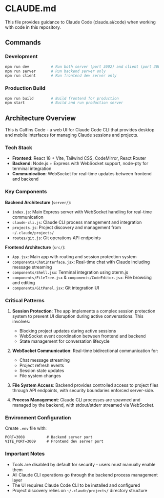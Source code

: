# CLAUDE.md

This file provides guidance to Claude Code (claude.ai/code) when working with code in this repository.

## Commands

### Development
```bash
npm run dev          # Run both server (port 3002) and client (port 3001) concurrently
npm run server       # Run backend server only
npm run client       # Run frontend dev server only
```

### Production Build
```bash
npm run build        # Build frontend for production
npm start            # Build and run production server
```

## Architecture Overview

This is Calfins Code - a web UI for Claude Code CLI that provides desktop and mobile interfaces for managing Claude sessions and projects.

### Tech Stack
- **Frontend**: React 18 + Vite, Tailwind CSS, CodeMirror, React Router
- **Backend**: Node.js + Express with WebSocket support, node-pty for terminal integration
- **Communication**: WebSocket for real-time updates between frontend and backend

### Key Components

**Backend Architecture** (`server/`):
- `index.js`: Main Express server with WebSocket handling for real-time communication
- `claude-cli.js`: Claude CLI process management and integration
- `projects.js`: Project discovery and management from `~/.claude/projects/`
- `routes/git.js`: Git operations API endpoints

**Frontend Architecture** (`src/`):
- `App.jsx`: Main app with routing and session protection system
- `components/ChatInterface.jsx`: Real-time chat with Claude including message streaming
- `components/Shell.jsx`: Terminal integration using xterm.js
- `components/FileTree.jsx` & `components/CodeEditor.jsx`: File browsing and editing
- `components/GitPanel.jsx`: Git integration UI

### Critical Patterns

1. **Session Protection**: The app implements a complex session protection system to prevent UI disruption during active conversations. This involves:
   - Blocking project updates during active sessions
   - WebSocket event coordination between frontend and backend
   - State management for conversation lifecycle

2. **WebSocket Communication**: Real-time bidirectional communication for:
   - Chat message streaming
   - Project refresh events
   - Session state updates
   - File system changes

3. **File System Access**: Backend provides controlled access to project files through API endpoints, with security boundaries enforced server-side.

4. **Process Management**: Claude CLI processes are spawned and managed by the backend, with stdout/stderr streamed via WebSocket.

### Environment Configuration

Create `.env` file with:
```
PORT=3008          # Backend server port
VITE_PORT=3009     # Frontend dev server port
```

### Important Notes

- Tools are disabled by default for security - users must manually enable them
- All Claude CLI operations go through the backend process management layer
- The UI requires Claude Code CLI to be installed and configured
- Project discovery relies on `~/.claude/projects/` directory structure